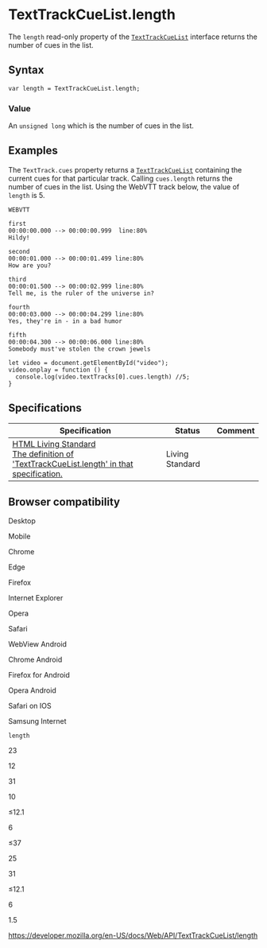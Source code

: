 TextTrackCueList.length
=======================

The `length` read-only property of the [`TextTrackCueList`](../texttrackcuelist) interface returns the number of cues in the list.

Syntax
------

    var length = TextTrackCueList.length;

### Value

An `unsigned long` which is the number of cues in the list.

Examples
--------

The <span class="page-not-created">`TextTrack.cues`</span> property returns a [`TextTrackCueList`](../texttrackcuelist) containing the current cues for that particular track. Calling `cues.length` returns the number of cues in the list. Using the WebVTT track below, the value of `length` is 5.

    WEBVTT

    first
    00:00:00.000 --> 00:00:00.999  line:80%
    Hildy!

    second
    00:00:01.000 --> 00:00:01.499 line:80%
    How are you?

    third
    00:00:01.500 --> 00:00:02.999 line:80%
    Tell me, is the ruler of the universe in?

    fourth
    00:00:03.000 --> 00:00:04.299 line:80%
    Yes, they're in - in a bad humor

    fifth
    00:00:04.300 --> 00:00:06.000 line:80%
    Somebody must've stolen the crown jewels

    let video = document.getElementById("video");
    video.onplay = function () {
      console.log(video.textTracks[0].cues.length) //5;
    }

Specifications
--------------

<table><thead><tr class="header"><th>Specification</th><th>Status</th><th>Comment</th></tr></thead><tbody><tr class="odd"><td><a href="https://html.spec.whatwg.org/multipage/#dom-texttrackcuelist-length">HTML Living Standard<br />
<span class="small">The definition of 'TextTrackCueList.length' in that specification.</span></a></td><td><span class="spec-living">Living Standard</span></td><td></td></tr></tbody></table>

Browser compatibility
---------------------

Desktop

Mobile

Chrome

Edge

Firefox

Internet Explorer

Opera

Safari

WebView Android

Chrome Android

Firefox for Android

Opera Android

Safari on IOS

Samsung Internet

`length`

23

12

31

10

≤12.1

6

≤37

25

31

≤12.1

6

1.5

<a href="https://developer.mozilla.org/en-US/docs/Web/API/TextTrackCueList/length" class="_attribution-link">https://developer.mozilla.org/en-US/docs/Web/API/TextTrackCueList/length</a>
